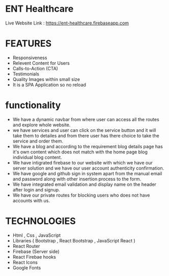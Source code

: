 # ENT Healthcare

Live Website Link :  https://ent-healthcare.firebaseapp.com

# FEATURES
   * Responsiveness
   * Relevent Content for Users
   * Calls-to-Action (CTA)
   * Testimonials
   * Quality Images within small size
   * It is a SPA Application so no reload 
 
 
 # functionality
   * We have a dynamic navbar from where user can access all the routes and explore whole website.
   * we have services and user can click on the service button and it will take them to detailes and from there user has there choice to take the service and order          them.
   * We have a blog and according to the requirement blog details page has it's own content which does not match with the home page blog individual blog content.
   * We have intigrated firebase to our website with which we have our server solution and we have our user account authenticity confirmation.
   * We have google and github sign in system apart from the manual email and password along with other insertion process to the form.
   * We have integrated email validation and display name on the header after login and signup.
   * We have our private routes for blocking users who does not have accounts with us.


  
  # TECHNOLOGIES
   * Html , Css , JavaScript
   * Libraries ( Bootstrap , React Bootstrap , JavaScript React )
   * React Router
   * Firebase (Server side)
   * React Firebae hooks
   * React Icons
   * Google Fonts
 



